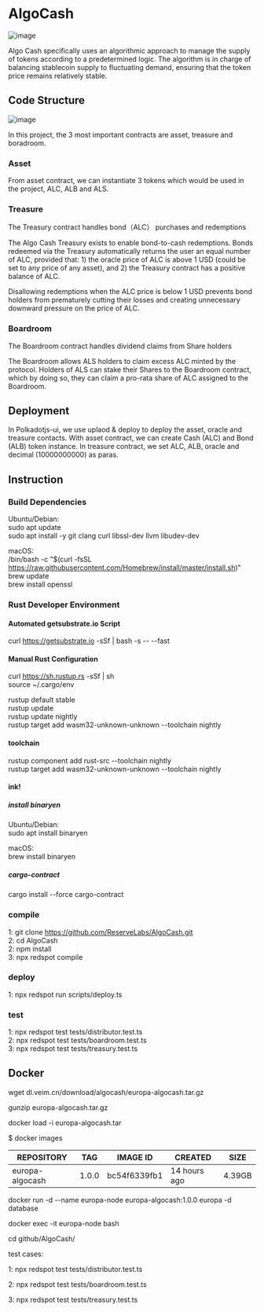 # AlgoCash
![image](https://user-images.githubusercontent.com/77781754/130481673-24772860-5ff0-4dda-978e-2880fc556769.png)

Algo Cash specifically uses an algorithmic approach to manage the supply of tokens according to a predetermined logic. The algorithm is in charge of balancing stablecoin supply to fluctuating demand, ensuring that the token price remains relatively stable.


## Code Structure

![image](https://user-images.githubusercontent.com/77781754/123919774-dde5ce80-d9b7-11eb-8426-57c312b3756a.png)

In this project, the 3 most important contracts are asset, treasure and boradroom.

### Asset

From asset contract, we can instantiate 3 tokens which would be used in the project, ALC, ALB and ALS.

### Treasure

The Treasury contract handles bond（ALC） purchases and redemptions

The Algo Cash Treasury exists to enable bond-to-cash redemptions. Bonds redeemed via the Treasury automatically returns the user an equal number of ALC, provided that: 1) the oracle price of ALC is above 1 USD (could be set to any price of any asset), and 2) the Treasury contract has a positive balance of ALC.

Disallowing redemptions when the ALC price is below 1 USD prevents bond holders from prematurely cutting their losses and creating unnecessary downward pressure on the price of ALC.

### Boardroom

The Boardroom contract handles dividend claims from Share holders

The Boardroom allows ALS holders to claim excess ALC minted by the protocol. Holders of ALS can stake their Shares to the Boardroom contract, which by doing so, they can claim a pro-rata share of ALC assigned to the Boardroom.


## Deployment

In Polkadotjs-ui, we use uplaod & deploy to deploy the asset, oracle and treasure contacts. With asset contract, we can create Cash (ALC) and Bond (ALB) token instance. In treasure contract, we set ALC, ALB, oracle and decimal (10000000000) as paras. 

## Instruction
### Build Dependencies
Ubuntu/Debian:   
sudo apt update   
sudo apt install -y git clang curl libssl-dev llvm libudev-dev   

macOS:      
/bin/bash -c "$(curl -fsSL https://raw.githubusercontent.com/Homebrew/install/master/install.sh)"   
brew update   
brew install openssl   

### Rust Developer Environment
#### Automated getsubstrate.io Script   
curl https://getsubstrate.io -sSf | bash -s -- --fast

#### Manual Rust Configuration      
curl https://sh.rustup.rs -sSf | sh   
source ~/.cargo/env   

rustup default stable   
rustup update   
rustup update nightly   
rustup target add wasm32-unknown-unknown --toolchain nightly

#### toolchain
rustup component add rust-src --toolchain nightly   
rustup target add wasm32-unknown-unknown --toolchain nightly   

#### ink!
##### install binaryen
Ubuntu/Debian:   
sudo apt install binaryen  

macOS:   
brew install binaryen   

##### cargo-contract
cargo install --force cargo-contract

### compile
1:  git clone https://github.com/ReserveLabs/AlgoCash.git   
2:  cd AlgoCash   
2:  npm install      
3:  npx redspot compile   

### deploy
1: npx redspot run scripts/deploy.ts

### test
1: npx redspot test tests/distributor.test.ts   
2: npx redspot test tests/boardroom.test.ts   
3: npx redspot test tests/treasury.test.ts

## Docker
wget dl.veim.cn/download/algocash/europa-algocash.tar.gz

gunzip europa-algocash.tar.gz

docker load -i europa-algocash.tar 

$ docker images

| REPOSITORY | TAG | IMAGE ID | CREATED |SIZE|
| ------------- | ------------- | ------------- |------------- |------------- |
| europa-algocash | 1.0.0 | bc54f6339fb1 |14 hours ago |   4.39GB |


docker run -d --name europa-node europa-algocash:1.0.0 europa -d database

docker exec -it europa-node bash

cd github/AlgoCash/

test cases:

1: npx redspot test tests/distributor.test.ts

2: npx redspot test tests/boardroom.test.ts

3: npx redspot test tests/treasury.test.ts
